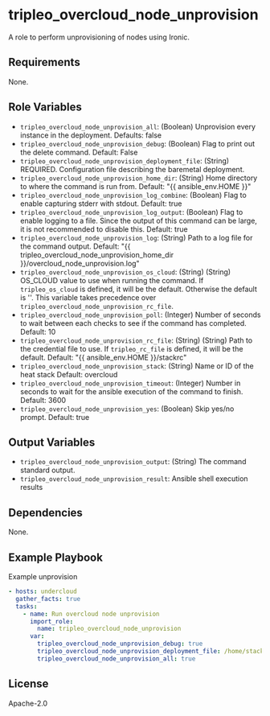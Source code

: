tripleo_overcloud_node_unprovision
=========

A role to perform unprovisioning of nodes using Ironic.

Requirements
------------

None.

Role Variables
--------------

* `tripleo_overcloud_node_unprovision_all`: (Boolean) Unprovision every instance in the deployment. Defaults: false
* `tripleo_overcloud_node_unprovision_debug`: (Boolean) Flag to print out the delete command. Default: False
* `tripleo_overcloud_node_unprovision_deployment_file`: (String) REQUIRED. Configuration file describing the baremetal deployment.
* `tripleo_overcloud_node_unprovision_home_dir`: (String) Home directory to where the command is run from. Default: "{{ ansible_env.HOME }}"
* `tripleo_overcloud_node_unprovision_log_combine`: (Boolean) Flag to enable capturing stderr with stdout. Default: true
* `tripleo_overcloud_node_unprovision_log_output`: (Boolean) Flag to enable logging to a file. Since the output of this command can be large, it is not recommended to disable this. Default: true
* `tripleo_overcloud_node_unprovision_log`: (String) Path to a log file for the command output. Default: "{{ tripleo_overcloud_node_unprovision_home_dir }}/overcloud_node_unprovision.log"
* `tripleo_overcloud_node_unprovision_os_cloud`: (String) (String) OS_CLOUD value to use when running the command. If `tripleo_os_cloud` is defined, it will be the default. Otherwise the default is ''. This variable takes precedence over `tripleo_overcloud_node_unprovision_rc_file`.
* `tripleo_overcloud_node_unprovision_poll`: (Integer) Number of seconds to wait between each checks to see if the command has completed. Default: 10
* `tripleo_overcloud_node_unprovision_rc_file`: (String) (String) Path to the credential file to use. If `tripleo_rc_file` is defined, it will be the default. Default: "{{ ansible_env.HOME }}/stackrc"
* `tripleo_overcloud_node_unprovision_stack`: (String) Name or ID of the heat stack Default: overcloud
* `tripleo_overcloud_node_unprovision_timeout`: (Integer) Number in seconds to wait for the ansible execution of the command to finish. Default: 3600
* `tripleo_overcloud_node_unprovision_yes`: (Boolean) Skip yes/no prompt. Default: true

Output Variables
----------------

* `tripleo_overcloud_node_unprovision_output`: (String) The command standard output.
* `tripleo_overcloud_node_unprovision_result`: Ansible shell execution results

Dependencies
------------

None.

Example Playbook
----------------

Example unprovision

```yaml
- hosts: undercloud
  gather_facts: true
  tasks:
    - name: Run overcloud node unprovision
      import_role:
        name: tripleo_overcloud_node_unprovision
      var:
        tripleo_overcloud_node_unprovision_debug: true
        tripleo_overcloud_node_unprovision_deployment_file: /home/stack/deployment.yaml
        tripleo_overcloud_node_unprovision_all: true
```

License
-------

Apache-2.0
